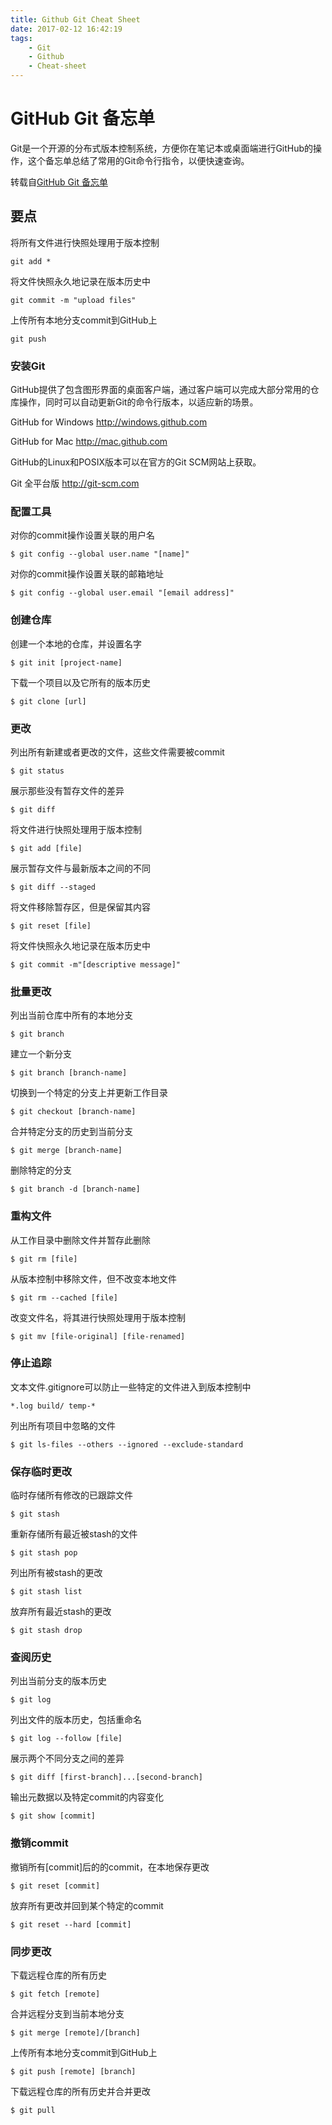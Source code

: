 ```yaml
---
title: Github Git Cheat Sheet
date: 2017-02-12 16:42:19
tags:
	- Git
	- Github
	- Cheat-sheet
---
```



# GitHub Git 备忘单

Git是一个开源的分布式版本控制系统，方便你在笔记本或桌面端进行GitHub的操作，这个备忘单总结了常用的Git命令行指令，以便快速查询。

转载自[GitHub Git 备忘单](https://services.github.com/on-demand/downloads/zh_CN/github-git-cheat-sheet/)


## 要点

将所有文件进行快照处理用于版本控制

```
git add *
```

将文件快照永久地记录在版本历史中

```
git commit -m "upload files"
```

上传所有本地分支commit到GitHub上

```
git push
```

<!-- more -->

### 安装Git

GitHub提供了包含图形界面的桌面客户端，通过客户端可以完成大部分常用的仓库操作，同时可以自动更新Git的命令行版本，以适应新的场景。

GitHub for Windows
http://windows.github.com

GitHub for Mac
http://mac.github.com

GitHub的Linux和POSIX版本可以在官方的Git SCM网站上获取。

Git 全平台版
http://git-scm.com

### 配置工具

对你的commit操作设置关联的用户名

```
$ git config --global user.name "[name]"
```

对你的commit操作设置关联的邮箱地址

```
$ git config --global user.email "[email address]"
```

### 创建仓库

创建一个本地的仓库，并设置名字

```
$ git init [project-name]
```

下载一个项目以及它所有的版本历史

```
$ git clone [url]
```

### 更改

列出所有新建或者更改的文件，这些文件需要被commit

```
$ git status
```

展示那些没有暂存文件的差异

```
$ git diff
```

将文件进行快照处理用于版本控制

```
$ git add [file]
```

展示暂存文件与最新版本之间的不同

```
$ git diff --staged
```

将文件移除暂存区，但是保留其内容

```
$ git reset [file]
```

将文件快照永久地记录在版本历史中

```
$ git commit -m"[descriptive message]"
```

### 批量更改

列出当前仓库中所有的本地分支

```
$ git branch
```

建立一个新分支

```
$ git branch [branch-name]
```

切换到一个特定的分支上并更新工作目录


```
$ git checkout [branch-name]
```

合并特定分支的历史到当前分支

```
$ git merge [branch-name]
```

删除特定的分支

```
$ git branch -d [branch-name]
```

### 重构文件

从工作目录中删除文件并暂存此删除

```
$ git rm [file]
```

从版本控制中移除文件，但不改变本地文件

```
$ git rm --cached [file]
```

改变文件名，将其进行快照处理用于版本控制

```
$ git mv [file-original] [file-renamed]
```

### 停止追踪

文本文件.gitignore可以防止一些特定的文件进入到版本控制中

```
*.log build/ temp-*
```

列出所有项目中忽略的文件

```
$ git ls-files --others --ignored --exclude-standard
```

### 保存临时更改

临时存储所有修改的已跟踪文件

```
$ git stash
```

重新存储所有最近被stash的文件

```
$ git stash pop
```

列出所有被stash的更改

```
$ git stash list
```

放弃所有最近stash的更改

```
$ git stash drop
```

### 查阅历史

列出当前分支的版本历史

```
$ git log
```

列出文件的版本历史，包括重命名

```
$ git log --follow [file]
```

展示两个不同分支之间的差异

```
$ git diff [first-branch]...[second-branch]
```

输出元数据以及特定commit的内容变化

```
$ git show [commit]
```

### 撤销commit

撤销所有[commit]后的的commit，在本地保存更改

```
$ git reset [commit]
```

放弃所有更改并回到某个特定的commit

```
$ git reset --hard [commit]
```

### 同步更改

下载远程仓库的所有历史

```
$ git fetch [remote]
```

合并远程分支到当前本地分支

```
$ git merge [remote]/[branch]
```

上传所有本地分支commit到GitHub上

```
$ git push [remote] [branch]
```

下载远程仓库的所有历史并合并更改

```
$ git pull
```